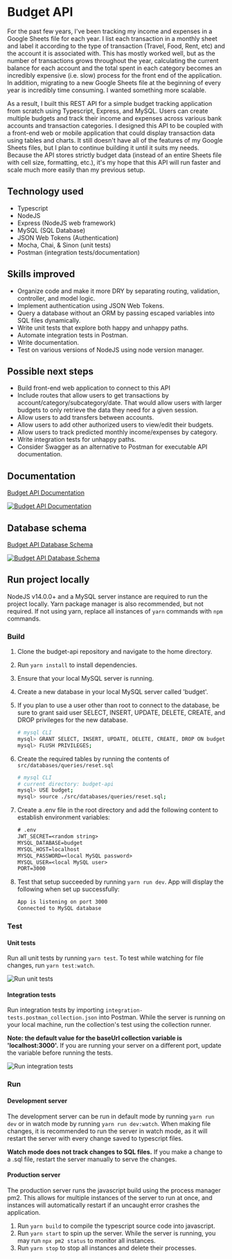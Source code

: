 # Budget API

For the past few years, I've been tracking my income and expenses in a Google Sheets file for each year. I list each transaction in a monthly sheet and label it according to the type of transaction (Travel, Food, Rent, etc) and the account it is associated with. This has mostly worked well, but as the number of transactions grows throughout the year, calculating the current balance for each account and the total spent in each category becomes an incredibly expensive (i.e. slow) process for the front end of the application. In addition, migrating to a new Google Sheets file at the beginning of every year is incredibly time consuming. I wanted something more scalable.

As a result, I built this REST API for a simple budget tracking application from scratch using Typescript, Express, and MySQL. Users can create multiple budgets and track their income and expenses across various bank accounts and transaction categories. I designed this API to be coupled with a front-end web or mobile application that could display transaction data using tables and charts. It still doesn't have all of the features of my Google Sheets files, but I plan to continue building it until it suits my needs. Because the API stores strictly budget data (instead of an entire Sheets file with cell size, formatting, etc.), it's my hope that this API will run faster and scale much more easily than my previous setup.

## Technology used

- Typescript
- NodeJS
- Express (NodeJS web framework)
- MySQL (SQL Database)
- JSON Web Tokens (Authentication)
- Mocha, Chai, & Sinon (unit tests)
- Postman (integration tests/documentation)

## Skills improved

- Organize code and make it more DRY by separating routing, validation, controller, and model logic.
- Implement authentication using JSON Web Tokens.
- Query a database without an ORM by passing escaped variables into SQL files dynamically.
- Write unit tests that explore both happy and unhappy paths.
- Automate integration tests in Postman.
- Write documentation.
- Test on various versions of NodeJS using node version manager.

## Possible next steps

- Build front-end web application to connect to this API
- Include routes that allow users to get transactions by account/category/subcategory/date. That would allow users with larger budgets to only retrieve the data they need for a given session.
- Allow users to add transfers between accounts.
- Allow users to add other authorized users to view/edit their budgets.
- Allow users to track predicted monthly income/expenses by category.
- Write integration tests for unhappy paths.
- Consider Swagger as an alternative to Postman for executable API documentation.

## Documentation

[Budget API Documentation](https://documenter.getpostman.com/view/14663488/TzJuAdH2)

[![Budget API Documentation](images/APIDocumentation.jpg)](https://documenter.getpostman.com/view/14663488/TzJuAdH2)

## Database schema

[Budget API Database Schema](https://drawsql.app/shane-mcfadden/diagrams/budget-api)

[![Budget API Database Schema](images/databaseSchema.jpg)](https://drawsql.app/shane-mcfadden/diagrams/budget-api)

## Run project locally

NodeJS v14.0.0+ and a MySQL server instance are required to run the project locally. Yarn package manager is also recommended, but not required. If not using yarn, replace all instances of `yarn` commands with `npm` commands.

### Build

1. Clone the budget-api repository and navigate to the home directory.
2. Run `yarn install` to install dependencies.
3. Ensure that your local MySQL server is running.
4. Create a new database in your local MySQL server called 'budget'.
5. If you plan to use a user other than root to connect to the database, be sure to grant said user SELECT, INSERT, UPDATE, DELETE, CREATE, and DROP privileges for the new database.

   ```sh
   # mysql CLI
   mysql> GRANT SELECT, INSERT, UPDATE, DELETE, CREATE, DROP ON budget.* TO '<user>'@'localhost';
   mysql> FLUSH PRIVILEGES;
   ```

6. Create the required tables by running the contents of `src/databases/queries/reset.sql`

   ```sh
   # mysql CLI
   # current directory: budget-api
   mysql> USE budget;
   mysql> source ./src/databases/queries/reset.sql;
   ```

7. Create a .env file in the root directory and add the following content to establish environment variables:

   ```txt
   # .env
   JWT_SECRET=<random string>
   MYSQL_DATABASE=budget
   MYSQL_HOST=localhost
   MYSQL_PASSWORD=<local MySQL password>
   MYSQL_USER=<local MySQL user>
   PORT=3000
   ```

8. Test that setup succeeded by running `yarn run dev`. App will display the following when set up successfully:

   ```sh
   App is listening on port 3000
   Connected to MySQL database
   ```

### Test

#### Unit tests

Run all unit tests by running `yarn test`. To test while watching for file changes, run `yarn test:watch`.

![Run unit tests](images/unitTests.gif)

#### Integration tests

Run integration tests by importing `integration-tests.postman_collection.json` into Postman. While the server is running on your local machine, run the collection's test using the collection runner.

**Note: the default value for the baseUrl collection variable is 'localhost:3000'.** If you are running your server on a different port, update the variable before running the tests.

![Run integration tests](images/integrationTests.gif)

### Run

#### Development server

The development server can be run in default mode by running `yarn run dev` or in watch mode by running `yarn run dev:watch`. When making file changes, it is recommended to run the server in watch mode, as it will restart the server with every change saved to typescript files.

**Watch mode does not track changes to SQL files.** If you make a change to a .sql file, restart the server manually to serve the changes.

#### Production server

The production server runs the javascript build using the process manager pm2. This allows for multiple instances of the server to run at once, and instances will automatically restart if an uncaught error crashes the application.

1. Run `yarn build` to compile the typescript source code into javascript.
2. Run `yarn start` to spin up the server. While the server is running, you may run `npx pm2 status` to monitor all instances.
3. Run `yarn stop` to stop all instances and delete their processes.

